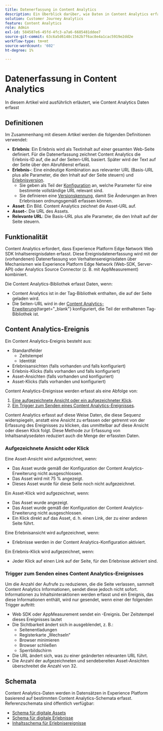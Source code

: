 ```yaml
---
title: Datenerfassung in Content Analytics
description: Ein Überblick darüber, wie Daten in Content Analytics erfasst werden
solution: Customer Journey Analytics
feature: Content Analytics
role: Admin
exl-id: 584587e6-45fd-4fc3-a7a6-6685481ddee7
source-git-commit: 63c6a5d6148c1562b7f6ac8e4a1cac5919e2dd2e
workflow-type: tm+mt
source-wordcount: '602'
ht-degree: 1%

---
```


# Datenerfassung in Content Analytics

In diesem Artikel wird ausführlich erläutert, wie Content Analytics Daten erfasst

## Definitionen

Im Zusammenhang mit diesem Artikel werden die folgenden Definitionen verwendet:

* **Erlebnis**: Ein Erlebnis wird als Textinhalt auf einer gesamten Web-Seite definiert. Für die Datenerfassung zeichnet Content Analytics die Erlebnis-ID auf, die auf der Seiten-URL basiert. Später wird der Text auf der Seite über den Abrufdienst erfasst.
* **Erlebnis-**: Eine eindeutige Kombination aus relevanter URL (Basis-URL plus alle Parameter, die den Inhalt auf der Seite steuern) und [Erlebnisversion](manual.md#versioning).
   * Sie geben als Teil der [Konfiguration](configuration.md) an, welche Parameter für eine bestimmte vollständige URL relevant sind.
   * Sie definieren eine [Versionskennung](manual.md#versioning), damit Sie Änderungen an Ihren Erlebnissen ordnungsgemäß erfassen können.
* **Asset**: Ein Bild. Content Analytics zeichnet die Asset-URL auf.
* **Asset-**: Die URL des Assets.
* **Relevante URL**: Die Basis-URL plus alle Parameter, die den Inhalt auf der Seite steuern.


## Funktionalität

Content Analytics erfordert, dass Experience Platform Edge Network Web SDK Inhaltsereignisdaten erfasst. Diese Ereignisdatenerfassung wird mit der (vorhandenen) Datenerfassung von Verhaltensereignisdaten über Mechanismen wie Experience Platform Edge Network (Web-SDK, Server-API) oder Analytics Source Connector (z. B. mit AppMeasurement) kombiniert.

Die Content Analytics-Bibliothek erfasst Daten, wenn:

* Content Analytics ist in der Tag-Bibliothek enthalten, die auf der Seite geladen wird.
* Die Seiten-URL wird in der [Content Analytics-Erweiterung](https://experienceleague.adobe.com/de/docs/experience-platform/tags/extensions/client/content-analytics/overview){target="_blank"} konfiguriert, die Teil der enthaltenen Tag-Bibliothek ist.


## Content Analytics-Ereignis

Ein Content Analytics-Ereignis besteht aus:

* Standardfelder
   * Zeitstempel
   * Identität
* Erlebnisansichten (falls vorhanden und falls konfiguriert)
* Erlebnis-Klicks (falls vorhanden und falls konfiguriert)
* Asset-Ansichten (falls vorhanden und konfiguriert)
* Asset-Klicks (falls vorhanden und konfiguriert)

Content Analytics-Ereignisse werden erfasst als eine Abfolge von:

1. [Eine aufgezeichnete Ansicht oder ein aufgezeichneter Klick](#recorded-view-or-click).
1. [Ein Trigger zum Senden eines Content Analytics-Ereignisses](#trigger-to-send-a-content-analytics-event).

Content Analytics erfasst auf diese Weise Daten, die diese Sequenz widerspiegeln, anstatt eine Ansicht zu erfassen oder getrennt von der Erfassung des Ereignisses zu klicken, das unmittelbar auf diese Ansicht oder diesen Klick folgt. Diese Methode zur Erfassung von Inhaltsanalysedaten reduziert auch die Menge der erfassten Daten.

### Aufgezeichnete Ansicht oder Klick

Eine Asset-Ansicht wird aufgezeichnet, wenn:

* Das Asset wurde gemäß der Konfiguration der Content Analytics-Erweiterung nicht ausgeschlossen.
* Das Asset wird mit 75 % angezeigt.
* Dieses Asset wurde für diese Seite noch nicht aufgezeichnet.

Ein Asset-Klick wird aufgezeichnet, wenn:

* Das Asset wurde angezeigt.
* Das Asset wurde gemäß der Konfiguration der Content Analytics-Erweiterung nicht ausgeschlossen.
* Ein Klick direkt auf das Asset, d. h. einen Link, der zu einer anderen Seite führt.

Eine Erlebnisansicht wird aufgezeichnet, wenn:

* Erlebnisse werden in der Content Analytics-Konfiguration aktiviert.

Ein Erlebnis-Klick wird aufgezeichnet, wenn:

* Jeder Klick auf einen Link auf der Seite, für den Erlebnisse aktiviert sind.


### Trigger zum Senden eines Content Analytics-Ereignisses

Um die Anzahl der Aufrufe zu reduzieren, die die Seite verlassen, sammelt Content Analytics Informationen, sendet diese jedoch nicht sofort. Informationen zu Inhaltsinteraktionen werden erfasst und ein Ereignis, das diese Informationen enthält, wird nur gesendet, wenn einer der folgenden Trigger auftritt:

* Web SDK oder AppMeasurement sendet ein -Ereignis. Der Zeitstempel dieses Ereignisses lautet
* Die Sichtbarkeit ändert sich in ausgeblendet, z. B.:
   * Seitenentladungen
   * Registerkarte „Wechseln“
   * Browser minimieren
   * Browser schließen
   * Sperrbildschirm
* Die URL ändert sich, was zu einer geänderten relevanten URL führt.
* Die Anzahl der aufgezeichneten und sendebereiten Asset-Ansichten überschreitet die Anzahl von 32.


## Schemata

Content Analytics-Daten werden in Datensätzen in Experience Platform basierend auf bestimmten Content Analytics-Schemata erfasst. Referenzschemata sind öffentlich verfügbar:

* [Schema für digitale Assets](https://github.com/adobe/xdm/blob/master/components/classes/digital-asset.schema.json)
* [Schema für digitale Erlebnisse](https://github.com/adobe/xdm/blob/master/components/classes/digital-experience.schema.json)
* [Inhaltsschema für Erlebnisereignisse](https://github.com/adobe/xdm/blob/master/components/fieldgroups/experience-event/experienceevent-content.schema.json)
